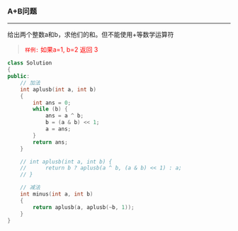 ### A+B问题
---
给出两个整数a和b，求他们的和。但不能使用+等数学运算符

> <font color=red>`样例:`  如果a=1, b=2 返回 3</font>

```CPP
class Solution
{
public:
    // 加法
    int aplusb(int a, int b)
    {
        int ans = 0;
        while (b) {
            ans = a ^ b;
            b = (a & b) << 1;
            a = ans;
        }
        return ans;
    }

    // int aplusb(int a, int b) {
    //      return b ? aplusb(a ^ b, (a & b) << 1) : a;
    // }

    // 减法
    int minus(int a, int b)
    {
        return aplusb(a, aplusb(~b, 1));
    }
}
```
